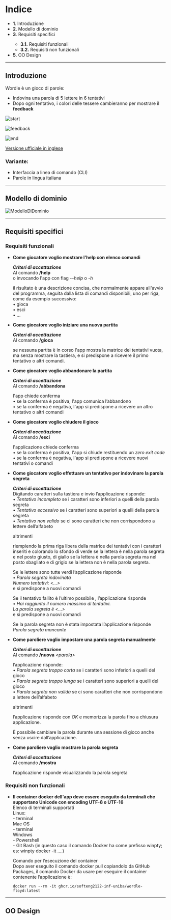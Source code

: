 # Indice

<ul>
  <li><strong>1</strong>. Introduzione</li>
  <li><strong>2</strong>. Modello di dominio</li>
  <li><strong>3</strong>. Requisiti specifici</li>
    <ul>
    <li><strong>3.1.</strong> Requisiti funzionali</li>
    <li><strong>3.2.</strong> Requisiti non funzionali</li>
    </ul>
  </li>
  <li><strong>5</strong>. OO Design</li>
</ul>

---

## Introduzione

Wordle è un gioco di parole:
* Indovina una parola di 5 lettere in 6 tentativi
* Dopo ogni tentativo, i colori delle tessere cambieranno per mostrare il **feedback**

![start](./img/wordle_start.png)

![feedback](./img/wordle_feedback.png)

![end](./img/wordle_end.png)

[Versione ufficiale in inglese](www.nytimes.com/games/wordle)  

### Variante:
* Interfaccia a linea di comando (CLI)
* Parole in lingua italiana 

---

## Modello di dominio

![ModelloDiDominio](./img/modelloDiDominio.png)

---

## Requisiti specifici

### Requisiti funzionali

<ul>
<li> <p><strong>Come giocatore voglio mostrare l'help con elenco comandi</strong><br>

**_Criteri di accettazione_**<br>
Al comando **/help**<br> 
o invocando l'app con flag _--help_ o _-h_

il risultato è una descrizione concisa, che normalmente appare all'avvio del programma, seguita dalla lista di comandi disponibili, uno per riga, come da esempio successivo:<br>
•	gioca<br>
•	esci<br>
•	...<br></p></li>

<li> <p><strong>Come giocatore voglio iniziare una nuova partita</strong><br>

**_Criteri di accettazione_**<br>
Al comando **/gioca**<br>

se nessuna partita è in corso l'app mostra la matrice dei tentativi vuota, ma senza mostrare la tastiera, e si predispone a ricevere il primo tentativo o altri comandi.</p></li>

<li> <p><strong>Come giocatore voglio abbandonare la partita</strong><br>

**_Criteri di accettazione_**<br>
Al comando **/abbandona**<br>

l'app chiede conferma<br>
• se la conferma è positiva, l'app comunica l’abbandono<br>
• se la conferma è negativa, l'app si predispone a ricevere un altro tentativo o altri comandi<br></p></li>

<li> <p><strong>Come giocatore voglio chiudere il gioco</strong><br>

**_Criteri di accettazione_**<br>
Al comando **/esci**<br>

l'applicazione chiede conferma<br>
• se la conferma è positiva, l'app si chiude restituendo un _zero exit code_<br>
• se la conferma è negativa, l'app si predispone a ricevere nuovi tentativi o comandi<br></p></li>

<li> <p><strong>Come giocatore voglio effettuare un tentativo per indovinare la parola segreta</strong><br>

**_Criteri di accettazione_**<br>
Digitando caratteri sulla tastiera e invio l’applicazione risponde:<br>
• _Tentativo incompleto_ se i caratteri sono inferiori a quelli della parola segreta<br>
• _Tentativo eccessivo_ se i caratteri sono superiori a quelli della parola segreta<br>
• _Tentativo non valido_ se ci sono caratteri che non corrispondono a lettere dell’alfabeto<br>

altrimenti

riempiendo la prima riga libera della matrice dei tentativi con i caratteri inseriti e colorando lo sfondo di verde se la lettera è nella parola segreta e nel posto giusto, di giallo se la lettera è nella parola segreta ma nel posto sbagliato e di grigio se la lettera non è nella parola segreta.<br>

Se le lettere sono tutte verdi l’applicazione risponde<br>
• _Parola segreta indovinata_<br>
_Numero tentativi: <…>_<br>
e si predispone a nuovi comandi

Se il tentativo fallito è l’ultimo possibile , l’applicazione risponde<br>
• _Hai raggiunto il numero massimo di tentativi._<br>
_La parola segreta è <…>_ <br>
e si predispone a nuovi comandi

Se la parola segreta non è stata impostata l’applicazione risponde<br>
_Parola segreta mancante_<br></p></li>

<li> <p><strong>Come paroliere voglio impostare una parola segreta manualmente</strong><br>

**_Criteri di accettazione_**<br>
Al comando **/nuova** _\<parola>_

l’applicazione risponde:<br>
• _Parola segreta troppo corta_ se i caratteri sono inferiori a quelli del gioco<br>
• _Parola segreta troppo lunga_ se i caratteri sono superiori a quelli del gioco<br>
• _Parola segreta non valida_ se ci sono caratteri che non corrispondono a lettere dell’alfabeto<br>

altrimenti

l’applicazione risponde con _OK_ e memorizza la parola fino a chiusura applicazione.

È possibile cambiare la parola durante una sessione di gioco anche senza uscire dall’applicazione.<br></p></li>

<li> <p><strong>Come paroliere voglio mostrare la parola segreta</strong><br>

**_Criteri di accettazione_**<br>
Al comando **/mostra**

l’applicazione risponde visualizzando la parola segreta<br></p></li>
</ul>

### Requisiti non funzionali
<ul>
<li> <p><strong>Il container docker dell'app deve essere eseguito da terminali che supportano Unicode con encoding UTF-8 o UTF-16</strong><br>
Elenco di terminali supportati<br>
Linux:<br>
- terminal<br>
Mac OS<br>
- terminal<br>
Windows<br>
- Powershell<br>
- Git Bash (in questo caso il comando Docker ha come prefisso winpty; es: winpty docker -it ....)<br>

Comando per l’esecuzione del container<br>
Dopo aver eseguito il comando docker pull copiandolo da GitHub Packages, il comando Docker da usare per eseguire il container contenente l’applicazione è:<br>

`docker run --rm -it ghcr.io/softeng2122-inf-uniba/wordle-floyd:latest`

</p></li>
</ul>

---

## OO Design

